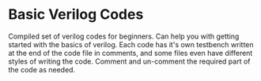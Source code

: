 # Basic Verilog Codes
Compiled set of verilog codes for beginners. Can help you with getting started with the basics of verilog. Each code has it's own testbench written at the end of the code file in comments, and some files even have different styles of writing the code. Comment and un-comment the required part of the code as needed.
